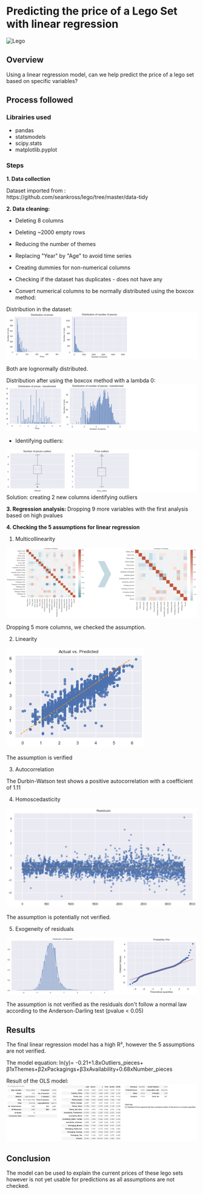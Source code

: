 # Predicting the price of a Lego Set with linear regression

![Lego](https://www.lego.com/cdn/cs/set/assets/blt43d71bdb7a2ee793/pick-a-brick-banner-background-large.jpg?width=1320&height=200&dpr=1)


## Overview
Using a linear regression model, can we help predict the price of a lego set based on specific variables?

## Process followed

### Librairies used
* pandas
* statsmodels
* scipy.stats
* matplotlib.pyplot

### Steps
<b>1. Data collection</b>
<p>Dataset imported from : https://github.com/seankross/lego/tree/master/data-tidy</p>

<b>2. Data cleaning:</b>
 * Deleting 8 columns
 * Deleting ~2000 empty rows  
 * Reducing the number of themes
 * Replacing "Year" by "Age" to avoid time series
 * Creating dummies for non-numerical columns
 * Checking if the dataset has duplicates - does not have any
  
 * Convert numerical columns to be normally distributed using the boxcox method:
  
  Distribution in the dataset:
  ![Distribution](https://github.com/Camillelib/Linear_Regression_Project/blob/master/Output/Distribution_1.png?raw=true)
  
  Both are lognormally distributed. 
  
  Distribution after using the boxcox method with a lambda 0:
  ![Distribution_transformed](https://github.com/Camillelib/Linear_Regression_Project/blob/master/Output/Distribution_2.png?raw=true)
  
 * Identifying outliers:

 ![Outliers](https://github.com/Camillelib/Linear_Regression_Project/blob/master/Output/Outliers.png?raw=true)
 Solution: creating 2 new columns identifying outliers
  
<b>3. Regression analysis: </b>
 Dropping 9 more variables with the first analysis based on high pvalues
 
<b> 4. Checking the 5 assumptions for linear regression </b>
 
1. Multicollinearity

![Multicollineraity](https://github.com/Camillelib/Linear_Regression_Project/blob/master/Output/Correlations.png?raw=true)
 
Dropping 5 more columns, we checked the assumption.

2. Linearity

![Linearity](https://github.com/Camillelib/Linear_Regression_Project/blob/master/Output/Linearity.png?raw=true)

The assumption is verified

3. Autocorrelation

<p>The Durbin-Watson test shows a positive autocorrelation with a coefficient of 1.11</p>

4. Homoscedasticity

![Homoscedasticity](https://github.com/Camillelib/Linear_Regression_Project/blob/master/Output/Homoskedasticity.png?raw=true)

The assumption is potentially not verified.

5. Exogeneity of residuals

![Exogeneity](https://github.com/Camillelib/Linear_Regression_Project/blob/master/Output/Residuals.png?raw=true)

The assumption is not verified as the residuals don't follow a normal law according to the Anderson-Darling test (pvalue < 0.05)

## Results
The final linear regression model has a high R², however the 5 assumptions are not verified. 

The model equation: 
ln(y)= -0.21+1.8xOutliers_pieces+ β1xThemes+β2xPackagings+β3xAvailability+0.68xNumber_pieces

Result of the OLS model:
![Results](https://github.com/Camillelib/Linear_Regression_Project/blob/master/Output/Results.png?raw=true)
  

## Conclusion
The model can be used to explain the current prices of these lego sets however is not yet usable for predictions as all assumptions are not checked.

